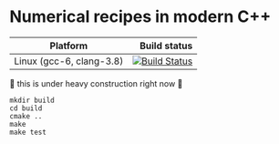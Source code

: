 # Numerical recipes in modern C++


Platform | Build status
---------|-------------:
Linux (gcc-6, clang-3.8)| [![Build Status](https://travis-ci.org/plang85/numerical_recipes_modern_cpp.svg?branch=master)](https://travis-ci.org/plang85/numerical_recipes_modern_cpp)

:construction: this is under heavy construction right now :construction:
```
mkdir build
cd build
cmake ..
make
make test
```
